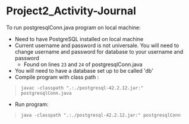 # Project2_Activity-Journal

To run postgresqlConn.java program on local machine:
* Need to have PostgreSQL installed on local machine
* Current username and password is not universale. You will need to change username and password for database to your username and password
    * Found on lines `23` and `24` of postgresqlConn.java
* You will need to have a database set up to be called 'db'
* Compile program with class path : 
>`javac -classpath ".:./postgresql-42.2.12.jar:" postgresqlConn.java`
* Run program: 
>`java -classpath ".:./postgresql-42.2.12.jar:" postgresqlConn`
